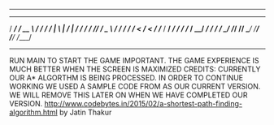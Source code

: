 


-------------------------------------------------------------------------------------------------------------------------------
   ______    ____    _____   ______          ___    _____   _____
  / ____/   / __ \  / ___/  / ____/         |__ \  |__  /  |__  /
 / /       / /_/ /  \__ \  / /              __/ /   /_ <    /_ < 
/ /___    / ____/  ___/ / / /___           / __/  ___/ /  ___/ / 
\____/   /_/      /____/  \____/          /____/ /____/  /____/  
                                                                 
-------------------------------------------------------------------------------------------------------------------------------
RUN MAIN TO START THE GAME
IMPORTANT. THE GAME EXPERIENCE IS MUCH BETTER WHEN THE SCREEN IS MAXIMIZED
CREDITS: CURRENTLY OUR A* ALGORTHM IS BEING PROCESSED. IN ORDER TO CONTINUE WORKING WE USED A SAMPLE CODE FROM 
AS OUR CURRENT VERSION. WE WILL REMOVE THIS LATER ON WHEN WE HAVE COMPLETED OUR VERSION. 
http://www.codebytes.in/2015/02/a-shortest-path-finding-algorithm.html by Jatin Thakur
